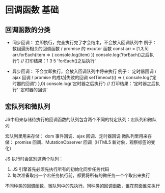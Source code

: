 # 回调函数 基础

## 回调函数的分类

- 同步回调： 立即执行，完全执行完了才会结束，不会放入回调队列中
    例子： 数组遍历相关的回调函数 / promise 的 excutor 函数
    const arr = [1,3,5]
    arr.forEach(item => {
        console.log(item)
    })
    console.log('forEach()之后执行')
    // 打印结果：1 3 5 'forEach()之后执行'

- 异步回调： 不会立即执行，会放入回调队列中将来执行
    例子： 定时器回调 / ajax 回调 / promise 的成功|失败的回调
    setTimeout(() => {
        console.log('定时器的回调')
    },0)
    console.log('定时器之后执行')
    // 打印结果：'定时器之后执行'  '定时器的回调'

## 宏队列和微队列

JS中用来存储待执行的回调函数的队列包含两个不同的特定队列：宏队列和微队列

宏队列里用来存储： dom 事件回调、ajax 回调、定时器回调
微队列里用来存储： promise 回调、MutationObserver 回调（HTML5 新对象，观察标签的变化）

JS 执行时会区别这两个队列：

1. JS 引擎首先必须先执行所有的初始化同步任务代码
2. 每次准备取出一个宏任务执行前，都要将所有的微任务一个个取出来执行

不同种类的回调函数，微队列中的先执行。同种类的回调函数，谁在前面谁先执行
